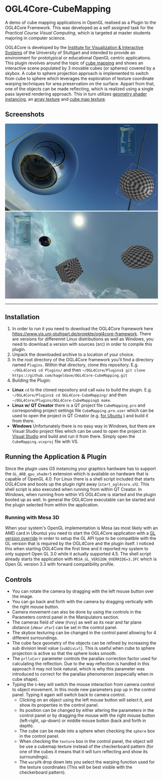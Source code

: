 # OGL4Core-CubeMapping
A demo of cube mapping applications in OpenGL realised as a Plugin to the OGL4Core Framework.
This was developed as a self assigned task for the _Practical Course Visual Computing_, which is targeted at master students majoring in computer science.

OGL4Core is developed by the [Institute for Visualization & Interactive Systems](https://www.vis.uni-stuttgart.de) of the University of Stuttgart and intended to provide an environment for prototypical or educational OpenGL centric applications.
This plugin revolves around the topic of [cube mapping](https://en.wikipedia.org/wiki/Cube_mapping) and shows an interactive scene populated by 3 movable cubes (or spheres) covered by a skybox.
A cube to sphere projection approach is implemented to switch from cube to sphere which leverages the exploration of texture coordinate warping techniques for area preservation on the surface.
Appart from that, one of the objects can be made reflecting, which is realized using a single pass layered rendering approach.
This in turn utilizes [geometry shader instancing](https://www.khronos.org/opengl/wiki/Geometry_Shader#Instancing), an [array texture](https://www.khronos.org/opengl/wiki/Array_Texture) and [cube map texture](https://www.khronos.org/opengl/wiki/Cubemap_Texture).

## Screenshots
![negative parallax correction for fisheye like reflection](misc/screenshot01.jpg)
![objects in the sky with texture coordinate warped cube](misc/screenshot02.jpg)

---

## Installation
1. In order to run it you need to download the OGL4Core framework here <https://www.vis.uni-stuttgart.de/projekte/ogl4core-framework>. 
There are versions for differenmt Linux distributions as well as Windows, you need to download a version with sources (src) in order to compile this plugin.
2. Unpack the downloaded archive to a location of your choice.
3. In the root directory of the OGL4Core framework you'll find a directory named `Plugins`. Within that directory, clone this repository. 
E.g. `~/OGL4Core$ cd Plugins/` and then `~/OGL4Core/Plugins$ git clone https://github.com/hageldave/OGL4Core-CubeMapping.git`
4. Building the Plugin:
  * **Linux** `cd` to the cloned repository and call `make` to build the plugin.
E.g. `~/OGL4Core/Plugins$ cd OGL4Core-CubeMapping/` and then `~/OGL4Core/Plugins/OGL4Core-CubeMapping$ make`.
  * **Linux w/ QT Creator** there is a QT project file `CubeMapping.pro` and corresponding project settings file `CubeMapping.pro.user` which can be used to open the project in QT Creator (e.g. [for Ubuntu](https://packages.ubuntu.com/de/bionic/qtcreator) ) and build it from there.
  * **Windows** Unfortunately there is no easy way in Windows, but there are Visual Studio project files which can be used to open the project in [Visual Studio](https://visualstudio.microsoft.com/vs/community/) and build and run it from there. Simply open the `CubeMapping.vcxproj` file with VS.

## Running the Application & Plugin
Since the plugin uses GS instancing your graphics hardware has to support the `GL_ARB_gpu_shader5` extension which is available on hardware that is capable of OpenGL 4.0.
For Linux there is a shell script included that starts OGL4Core and boots up the plugin right away (`start_ogl4core.sh`).
This shell script is also executed when running from within QT Creator.
In Windows, when running from within VS OGL4Core is started and the plugin booted up as well.
In general the OGL4Core executable can be started and the plugin selected from within the application.

### Running with Mesa 3D
When your system's OpenGL implementation is Mesa (as most likely with an AMD card in Ubuntu) you need to start the OGL4Core application with a [GL version override](https://www.mesa3d.org/envvars.html) in order to setup the GL API type to be compatible with the GL version that is required by the OGL4Core and the plugin itself.
I noticed this when starting OGL4Core the first time and it reported my system to only support Open GL 3.0 while it actually supported 4.5.
The shell script already starts the application with `MESA_GL_VERSION_OVERRIDE=3.3FC` which is Open GL version 3.3 with forward compatibility profile.

## Controls
* You can rotate the camera by dragging with the left mouse button over the image.
* You can go back and forth with the camera by dragging vertically with the right mouse button. 
* Camera movement can also be done by using the controls in the Parameters control panel in the Manipulators section.
* The cameras field of view (`FoVy`) as well as its near and far plane distance (`zNear` `zFar`) can be set in the control panel.
* The skybox texturing can be changed in the control panel allowing for 4 different surroundings.
* The cube face geometry of the objects can be refined by increasing the sub division level value (`subDivLvl`). This is useful when cube to sphere projection is active so that the sphere looks smooth.
* The `prllxCorr` parameter controls the parallax correction factor used for calculating the reflection. Due to the way reflection is handled in this approach it may not look natural, which is why this parameter was introduced to correct for the parallax phenomenon (especially when in cube shape).
* Typing the `S`-key will switch the mouse interaction from camera control to object movement. In this mode new parameters pop up in the control panel. Typing it again will switch back to camera control.
  * Clicking on an object using the left mouse button will select it, and show its properties in the control panel.
  * Its position can be changed by either altering the parameters in the control panel or by dragging the mouse with the right mouse button (left-right, up-down) or middle mouse button (back and forth in depth).
  * The cube can be made into a sphere when checking the `sphere` box in the control panel.
  * When checking the `texture` box in the control panel, the object will be use a cubemap texture instead of the checkerboard pattern (for one of the cubes it means that it will turn reflecting and show its surroundings).
  * The `warpFN` drop down lets you select the warping function used for the texture coordinates (This will be best visible with the checkerboard pattern).
